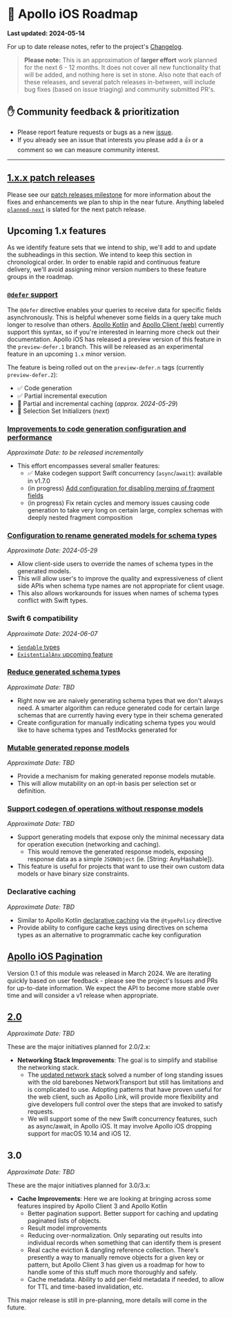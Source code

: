 # 🔮 Apollo iOS Roadmap

**Last updated: 2024-05-14**

For up to date release notes, refer to the project's [Changelog](https://github.com/apollographql/apollo-ios/blob/main/CHANGELOG.md).

> **Please note:** This is an approximation of **larger effort** work planned for the next 6 - 12 months. It does not cover all new functionality that will be added, and nothing here is set in stone. Also note that each of these releases, and several patch releases in-between, will include bug fixes (based on issue triaging) and community submitted PR's.

## ✋ Community feedback & prioritization

- Please report feature requests or bugs as a new [issue](https://github.com/apollographql/apollo-ios/issues/new/choose).
- If you already see an issue that interests you please add a 👍 or a comment so we can measure community interest.

---

## [1.x.x patch releases](https://github.com/apollographql/apollo-ios/milestone/70)

Please see our [patch releases milestone](https://github.com/apollographql/apollo-ios/milestone/70) for more information about the fixes and enhancements we plan to ship in the near future.  Anything labeled [`planned-next`](https://github.com/apollographql/apollo-ios/labels/planned-next) is slated for the next patch release.

## Upcoming 1.x features

As we identify feature sets that we intend to ship, we'll add to and update the subheadings in this section. We intend to keep this section in chronological order.  In order to enable rapid and continuous feature delivery, we'll avoid assigning minor version numbers to these feature groups in the roadmap.

### [`@defer` support](https://github.com/apollographql/apollo-ios/issues/2395)

The `@defer` directive enables your queries to receive data for specific fields asynchronously. This is helpful whenever some fields in a query take much longer to resolve than others.  [Apollo Kotlin](https://www.apollographql.com/docs/kotlin/fetching/defer/) and [Apollo Client (web)](https://www.apollographql.com/docs/react/data/defer/) currently support this syntax, so if you're interested in learning more check out their documentation.  Apollo iOS has released a preview version of this feature in the `preview-defer.1` branch.  This will be released as an experimental feature in an upcoming `1.x` minor version.

The feature is being rolled out on the `preview-defer.n` tags (currently `preview-defer.2`):
* ✅ Code generation
* ✅ Partial incremental execution
* 🔨 Partial and incremental caching (_approx. 2024-05-29_)
* 🔲 Selection Set Initializers (_next_)

### [Improvements to code generation configuration and performance](https://github.com/apollographql/apollo-ios/milestone/67)

_Approximate Date: to be released incrementally_

- This effort encompasses several smaller features:
    - ✅ Make codegen support Swift concurrency (`async`/`await`): available in v1.7.0
    - (in progress) [Add configuration for disabling merging of fragment fields](https://github.com/apollographql/apollo-ios/issues/2560)
    - (in progress) Fix retain cycles and memory issues causing code generation to take very long on certain large, complex schemas with deeply nested fragment composition

### [Configuration to rename generated models for schema types](https://github.com/apollographql/apollo-ios/issues/3283)

_Approximate Date: 2024-05-29_

- Allow client-side users to override the names of schema types in the generated models.
- This will allow user's to improve the quality and expressiveness of client side APIs when schema type names are not appropriate for client usage.
- This also allows workarounds for issues when names of schema types conflict with Swift types.

### Swift 6 compatibility

_Approximate Date: 2024-06-07_

- [`Sendable` types](https://github.com/apollographql/apollo-ios/issues/3291)
- [`ExistentialAny` upcoming feature](https://github.com/apollographql/apollo-ios/issues/3205)

### [Reduce generated schema types](https://github.com/apollographql/apollo-ios/milestone/71)

_Approximate Date: TBD_

- Right now we are naively generating schema types that we don't always need. A smarter algorithm can reduce generated code for certain large schemas that are currently having every type in their schema generated
- Create configuration for manually indicating schema types you would like to have schema types and TestMocks generated for

### [Mutable generated reponse models](https://github.com/apollographql/apollo-ios/issues/3246)

_Approximate Date: TBD_

- Provide a mechanism for making generated reponse models mutable.
- This will allow mutability on an opt-in basis per selection set or definition.

### [Support codegen of operations without response models](https://github.com/apollographql/apollo-ios/issues/3165)

_Approximate Date: TBD_

- Support generating models that expose only the minimal necessary data for operation execution (networking and caching).
  - This would remove the generated response models, exposing response data as a simple `JSONObject` (ie. [String: AnyHashable]).
- This feature is useful for projects that want to use their own custom data models or have binary size constraints.

### Declarative caching

_Approximate Date: TBD_

- Similar to Apollo Kotlin [declarative caching](https://www.apollographql.com/docs/kotlin/caching/declarative-ids) via the `@typePolicy` directive
- Provide ability to configure cache keys using directives on schema types as an alternative to programmatic cache key configuration

## [Apollo iOS Pagination](https://github.com/apollographql/apollo-ios-pagination)

Version 0.1 of this module was released in March 2024.  We are iterating quickly based on user feedback - please see the project's Issues and PRs for up-to-date information.  We expect the API to become more stable over time and will consider a v1 release when appropriate.

## [2.0](https://github.com/apollographql/apollo-ios/milestone/60)

_Approximate Date: TBD_

These are the major initiatives planned for 2.0/2.x:

- **Networking Stack Improvements**: The goal is to simplify and stabilise the networking stack.
  - The [updated network stack](https://github.com/apollographql/apollo-ios/issues/1340) solved a number of long standing issues with the old barebones NetworkTransport but still has limitations and is complicated to use. Adopting patterns that have proven useful for the web client, such as Apollo Link, will provide more flexibility and give developers full control over the steps that are invoked to satisfy requests.
  - We will support some of the new Swift concurrency features, such as async/await, in Apollo iOS. It may involve Apollo iOS dropping support for macOS 10.14 and iOS 12.

## 3.0

_Approximate Date: TBD_

These are the major initiatives planned for 3.0/3.x:

- **Cache Improvements**: Here we are looking at bringing across some features inspired by Apollo Client 3 and Apollo Kotlin
  - Better pagination support. Better support for caching and updating paginated lists of objects.
  - Result model improvements
  - Reducing over-normalization. Only separating out results into individual records when something that can identify them is present
  - Real cache eviction & dangling reference collection. There's presently a way to manually remove objects for a given key or pattern, but Apollo Client 3 has given us a roadmap for how to handle some of this stuff much more thoroughly and safely.
  - Cache metadata. Ability to add per-field metadata if needed, to allow for TTL and time-based invalidation, etc.

This major release is still in pre-planning, more details will come in the future.
